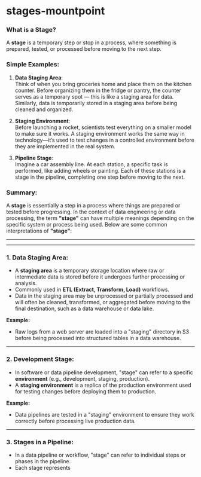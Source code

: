 # stages-mountpoint
### What is a Stage?  
A **stage** is a temporary step or stop in a process, where something is prepared, tested, or processed before moving to the next step.

### Simple Examples:  

1. **Data Staging Area**:  
   Think of when you bring groceries home and place them on the kitchen counter. Before organizing them in the fridge or pantry, the counter serves as a temporary spot — this is like a staging area for data. Similarly, data is temporarily stored in a staging area before being cleaned and organized.  

2. **Staging Environment**:  
   Before launching a rocket, scientists test everything on a smaller model to make sure it works. A staging environment works the same way in technology—it’s used to test changes in a controlled environment before they are implemented in the real system.  

3. **Pipeline Stage**:  
   Imagine a car assembly line. At each station, a specific task is performed, like adding wheels or painting. Each of these stations is a stage in the pipeline, completing one step before moving to the next.  

### Summary:  
A **stage** is essentially a step in a process where things are prepared or tested before progressing.
In the context of data engineering or data processing, the term **"stage"** can have multiple meanings depending on the specific system or process being used. Below are some common interpretations of **"stage"**:

---
-------------------------------------------------------------------------------------------------------------------
### 1. **Data Staging Area**:
   - A **staging area** is a temporary storage location where raw or intermediate data is stored before it undergoes further processing or analysis.
   - Commonly used in **ETL (Extract, Transform, Load)** workflows.
   - Data in the staging area may be unprocessed or partially processed and will often be cleaned, transformed, or aggregated before moving to the final destination, such as a data warehouse or data lake.

   **Example:**
   - Raw logs from a web server are loaded into a "staging" directory in S3 before being processed into structured tables in a data warehouse.

---

### 2. **Development Stage**:
   - In software or data pipeline development, "stage" can refer to a specific **environment** (e.g., development, staging, production).
   - A **staging environment** is a replica of the production environment used for testing changes before deploying them to production.

   **Example:**
   - Data pipelines are tested in a "staging" environment to ensure they work correctly before processing live production data.

---

### 3. **Stages in a Pipeline**:
   - In a data pipeline or workflow, "stage" can refer to individual steps or phases in the pipeline.
   - Each stage represents
